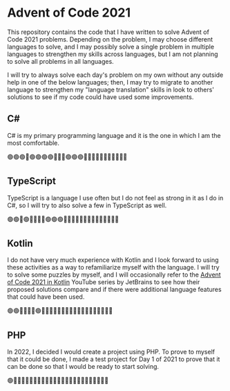 # Advent of Code 2021

This repository contains the code that I have written to solve Advent of Code 2021 problems. Depending on the problem, I may choose different languages to solve, and I may possibly solve a single problem in multiple languages to strengthen my skills across languages, but I am not planning to solve all problems in all languages.

I will try to always solve each day's problem on my own without any outside help in one of the below languages; then, I may try to migrate to another language to strengthen my "language translation" skills in  look to others' solutions to see if my code could have used some improvements.

## C#

C# is my primary programming language and it is the one in which I am the most comfortable.

🟢🟢🟢🔴🟢🟢🟢🟢🔴🔴🔴🟢🟢🟢🔴🔴🔴🔴🔴🔴🔴🔴🔴🔴🔴

## TypeScript

TypeScript is a language I use often but I do not feel as strong in it as I do in C#, so I will try to also solve a few in TypeScript as well.

🟢🟢🔴🟢🔴🔴🔴🔴🟢🟢🟢🔴🔴🔴🔴🔴🔴🔴🔴🔴🔴🔴🔴🔴🔴

## Kotlin

I do not have very much experience with Kotlin and I look forward to using these activities as a way to refamiliarize myself with the language. I will try to solve some puzzles by myself, and I will occasionally refer to the [Advent of Code 2021 in Kotlin](https://www.youtube.com/playlist?list=PLlFc5cFwUnmy2hYx6k3TjjFLd7QXH2CjF) YouTube series by JetBrains to see how their proposed solutions compare and if there were additional language features that could have been used.

🟢🟢🔴🔴🔴🔴🟢🔴🔴🔴🔴🔴🔴🔴🔴🔴🔴🔴🔴🔴🔴🔴🔴🔴🔴

## PHP

In 2022, I decided I would create a project using PHP. To prove to myself that it could be done, I made a test project for Day 1 of 2021 to prove that it can be done so that I would be ready to start solving.

🟢🔴🔴🔴🔴🔴🔴🔴🔴🔴🔴🔴🔴🔴🔴🔴🔴🔴🔴🔴🔴🔴🔴🔴🔴